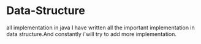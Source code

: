 # Data-Structure
all implementation in java
I have written all the important implementation in data structure.And constantly i'will try to add more implementation.
